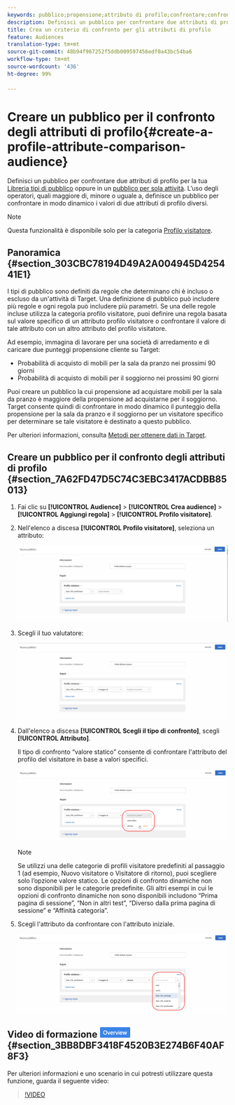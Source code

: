 ```yaml
---
keywords: pubblico;propensione;attributo di profilo;confrontare;confronto;creare pubblico;creazione di pubblico
description: Definisci un pubblico per confrontare due attributi di profilo per la tua Libreria tipi di pubblico di Target o in un pubblico per sola attività. L’uso degli operatori, quali maggiore di, minore o uguale a, definisce un pubblico per confrontare in modo dinamico i valori di due attributi di profilo diversi.
title: Crea un criterio di confronto per gli attributi di profilo
feature: Audiences
translation-type: tm+mt
source-git-commit: 48b94f967252f5ddb009597456edf0a43bc54ba6
workflow-type: tm+mt
source-wordcount: '436'
ht-degree: 99%

---
```



# Creare un pubblico per il confronto degli attributi di profilo{#create-a-profile-attribute-comparison-audience}

Definisci un pubblico per confrontare due attributi di profilo per la tua [Libreria tipi di pubblico](/help/c-target/c-audiences/audiences.md) oppure in un [pubblico per sola attività](/help/c-target/creating-activity-only-audience.md). L’uso degli operatori, quali maggiore di, minore o uguale a, definisce un pubblico per confrontare in modo dinamico i valori di due attributi di profilo diversi.

>[!NOTE]
>
>Questa funzionalità è disponibile solo per la categoria [Profilo visitatore](/help/c-target/c-audiences/c-target-rules/visitor-profile.md#concept_E972690B9A4C4372A34229FA37EDA38E).

## Panoramica {#section_303CBC78194D49A2A004945D425441E1}

I tipi di pubblico sono definiti da regole che determinano chi è incluso o escluso da un&#39;attività di Target. Una definizione di pubblico può includere più regole e ogni regola può includere più parametri. Se una delle regole incluse utilizza la categoria profilo visitatore, puoi definire una regola basata sul valore specifico di un attributo profilo visitatore o confrontare il valore di tale attributo con un altro attributo del profilo visitatore.

Ad esempio, immagina di lavorare per una società di arredamento e di caricare due punteggi propensione cliente su Target:

* Probabilità di acquisto di mobili per la sala da pranzo nei prossimi 90 giorni
* Probabilità di acquisto di mobili per il soggiorno nei prossimi 90 giorni

Puoi creare un pubblico la cui propensione ad acquistare mobili per la sala da pranzo è maggiore della propensione ad acquistarne per il soggiorno. Target consente quindi di confrontare in modo dinamico il punteggio della propensione per la sala da pranzo e il soggiorno per un visitatore specifico per determinare se tale visitatore è destinato a questo pubblico.

Per ulteriori informazioni, consulta [Metodi per ottenere dati in Target](/help/c-implementing-target/c-considerations-before-you-implement-target/c-methods-to-get-data-into-target/methods-to-get-data-into-target.md#concept_0069C0EFB56C4700BB33F2F35C2B9B17).

## Creare un pubblico per il confronto degli attributi di profilo {#section_7A62FD47D5C74C3EBC3417ACDBB85013}

1. Fai clic su **[!UICONTROL Audience]** > **[!UICONTROL Crea audience]** > **[!UICONTROL Aggiungi regola]** > **[!UICONTROL Profilo visitatore]**.
1. Nell&#39;elenco a discesa **[!UICONTROL Profilo visitatore]**, seleziona un attributo:

   ![Punteggio tendenza 1](assets/propensity_score_1.png)

1. Scegli il tuo valutatore:

   ![Punteggio tendenza 2](assets/propensity_score_2.png)

1. Dall&#39;elenco a discesa **[!UICONTROL Scegli il tipo di confronto]**, scegli **[!UICONTROL Attributo]**.

   Il tipo di confronto “valore statico” consente di confrontare l&#39;attributo del profilo del visitatore in base a valori specifici.

   ![Punteggio tendenza 3](assets/propensity_score_3.png)

   >[!NOTE]
   >
   >Se utilizzi una delle categorie di profili visitatore predefiniti al passaggio 1 (ad esempio, Nuovo visitatore o Visitatore di ritorno), puoi scegliere solo l’opzione valore statico. Le opzioni di confronto dinamiche non sono disponibili per le categorie predefinite. Gli altri esempi in cui le opzioni di confronto dinamiche non sono disponibili includono “Prima pagina di sessione”, “Non in altri test”, “Diverso dalla prima pagina di sessione” e “Affinità categoria”.

1. Scegli l&#39;attributo da confrontare con l&#39;attributo iniziale.

   ![](assets/propensity_score_4.png)

## Video di formazione ![Logo Panoramica](/help/assets/overview.png) {#section_3BB8DBF3418F4520B3E274B6F40AF8F3}

Per ulteriori informazioni e uno scenario in cui potresti utilizzare questa funzione, guarda il seguente video:

>[!VIDEO](https://video.tv.adobe.com/v/23218/)
